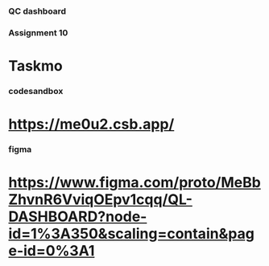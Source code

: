 ### QC dashboard

### Assignment 10
# Taskmo

### codesandbox
# https://me0u2.csb.app/
### figma
# https://www.figma.com/proto/MeBbZhvnR6VviqOEpv1cqq/QL-DASHBOARD?node-id=1%3A350&scaling=contain&page-id=0%3A1
